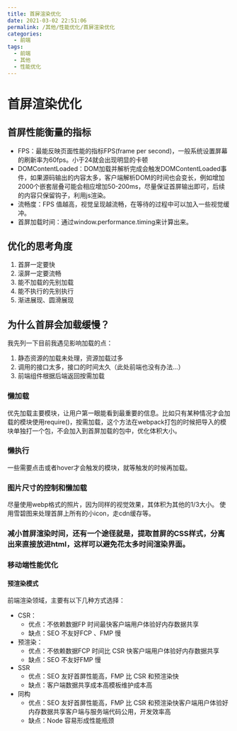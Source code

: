 ```yaml
---
title: 首屏渲染优化
date: 2021-03-02 22:51:06
permalink: /其他/性能优化/首屏渲染优化
categories:
  - 前端
tags:
  - 前端
  - 其他
  - 性能优化
---
```

# 首屏渲染优化

## 首屏性能衡量的指标

- FPS：最能反映页面性能的指标FPS(frame per second)，一般系统设置屏幕的刷新率为60fps。小于24就会出现明显的卡顿
- DOMContentLoaded：DOM加载并解析完成会触发DOMContentLoaded事件，如果源码输出的内容太多，客户端解析DOM的时间也会变长，例如增加2000个嵌套层叠可能会相应增加50-200ms，尽量保证首屏输出即可，后续的内容只保留钩子，利用js渲染。
- 流畅度：FPS 值越高，视觉呈现越流畅，在等待的过程中可以加入一些视觉缓冲。
- 首屏加载时间：通过window.performance.timing来计算出来。

## 优化的思考角度

1. 首屏一定要快
2. 滚屏一定要流畅
3. 能不加载的先别加载
4. 能不执行的先别执行
5. 渐进展现、圆滑展现

## 为什么首屏会加载缓慢？

我先列一下目前我遇见影响加载的点：

1. 静态资源的加载未处理，资源加载过多
2. 调用的接口太多，接口的时间太久（此处前端也没有办法...）
3. 前端组件根据后端返回按需加载

### 懒加载

优先加载主要模块，让用户第一眼能看到最重要的信息。比如只有某种情况才会加载的模块使用require()，按需加载，这个方法在webpack打包的时候把导入的模块单独打一个包，不会加入到首屏加载的包中，优化体积大小。

### 懒执行

一些需要点击或者hover才会触发的模块，就等触发的时候再加载。

### 图片尺寸的控制和懒加载

尽量使用webp格式的照片，因为同样的视觉效果，其体积为其他的1/3大小。 使用雪碧图来处理首屏上所有的小icon，走cdn缓存等。

### 减小首屏渲染时间，还有一个途径就是，提取首屏的CSS样式，分离出来直接放进html，这样可以避免花太多时间渲染界面。

### 移动端性能优化

#### 预渲染模式

前端渲染领域，主要有以下几种方式选择：

- CSR：
  - 优点：不依赖数据FP 时间最快客户端用户体验好内存数据共享
  - 缺点：SEO 不友好FCP 、FMP 慢
- 预渲染：
  - 优点：不依赖数据FCP 时间比 CSR 快客户端用户体验好内存数据共享
  - 缺点：SEO 不友好FMP 慢
- SSR
  - 优点：SEO 友好首屏性能高，FMP 比 CSR 和预渲染快
  - 缺点：客户端数据共享成本高模板维护成本高
- 同构
  - 优点：SEO 友好首屏性能高，FMP 比 CSR 和预渲染快客户端用户体验好内存数据共享客户端与服务端代码公用，开发效率高
  - 缺点：Node 容易形成性能瓶颈
